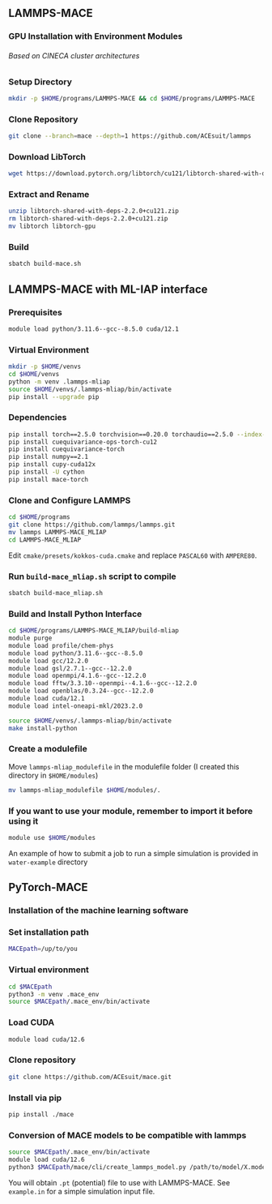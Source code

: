 ## LAMMPS-MACE
### GPU Installation with Environment Modules
###### Based on CINECA cluster architectures

### Setup Directory
```bash
mkdir -p $HOME/programs/LAMMPS-MACE && cd $HOME/programs/LAMMPS-MACE
```

### Clone Repository
```bash
git clone --branch=mace --depth=1 https://github.com/ACEsuit/lammps
```

### Download LibTorch
```bash
wget https://download.pytorch.org/libtorch/cu121/libtorch-shared-with-deps-2.2.0%2Bcu121.zip
```

### Extract and Rename
```bash
unzip libtorch-shared-with-deps-2.2.0+cu121.zip
rm libtorch-shared-with-deps-2.2.0+cu121.zip
mv libtorch libtorch-gpu
```

### Build
```bash
sbatch build-mace.sh
```

##

## LAMMPS-MACE with ML-IAP interface

### Prerequisites
```bash
module load python/3.11.6--gcc--8.5.0 cuda/12.1
```

### Virtual Environment
```bash
mkdir -p $HOME/venvs
cd $HOME/venvs
python -m venv .lammps-mliap
source $HOME/venvs/.lammps-mliap/bin/activate
pip install --upgrade pip
```

### Dependencies
```bash
pip install torch==2.5.0 torchvision==0.20.0 torchaudio==2.5.0 --index-url https://download.pytorch.org/whl/cu121
pip install cuequivariance-ops-torch-cu12
pip install cuequivariance-torch
pip install numpy==2.1
pip install cupy-cuda12x
pip install -U cython
pip install mace-torch
```

### Clone and Configure LAMMPS
```bash
cd $HOME/programs
git clone https://github.com/lammps/lammps.git
mv lammps LAMMPS-MACE_MLIAP
cd LAMMPS-MACE_MLIAP
```
Edit `cmake/presets/kokkos-cuda.cmake` and replace `PASCAL60` with `AMPERE80`.

### Run `build-mace_mliap.sh` script to compile
```bash
sbatch build-mace_mliap.sh
```

### Build and Install Python Interface
```bash
cd $HOME/programs/LAMMPS-MACE_MLIAP/build-mliap
module purge
module load profile/chem-phys
module load python/3.11.6--gcc--8.5.0
module load gcc/12.2.0
module load gsl/2.7.1--gcc--12.2.0
module load openmpi/4.1.6--gcc--12.2.0
module load fftw/3.3.10--openmpi--4.1.6--gcc--12.2.0
module load openblas/0.3.24--gcc--12.2.0
module load cuda/12.1
module load intel-oneapi-mkl/2023.2.0

source $HOME/venvs/.lammps-mliap/bin/activate
make install-python
```

### Create a modulefile
Move `lammps-mliap_modulefile` in the modulefile folder (I created this directory in `$HOME/modules`)
```bash
mv lammps-mliap_modulefile $HOME/modules/.
```

### If you want to use your module, remember to import it before using it
```bash
module use $HOME/modules
```
An example of how to submit a job to run a simple simulation is provided in `water-example` directory
##

## PyTorch-MACE
### Installation of the machine learning software

### Set installation path
```bash
MACEpath=/up/to/you
```

### Virtual environment
```bash
cd $MACEpath
python3 -m venv .mace_env
source $MACEpath/.mace_env/bin/activate
```

### Load CUDA
```bash
module load cuda/12.6
```

### Clone repository
```bash
git clone https://github.com/ACEsuit/mace.git
```

### Install via pip
```bash
pip install ./mace
```

### Conversion of MACE models to be compatible with lammps
```bash
source $MACEpath/.mace_env/bin/activate
module load cuda/12.6
python3 $MACEpath/mace/cli/create_lammps_model.py /path/to/model/X.model
```
You will obtain `.pt` (potential) file to use with LAMMPS-MACE. See `example.in` for a simple simulation input file.
